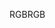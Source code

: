 <span data-ttu-id="860a6-101">RGB</span><span class="sxs-lookup"><span data-stu-id="860a6-101">RGB</span></span>